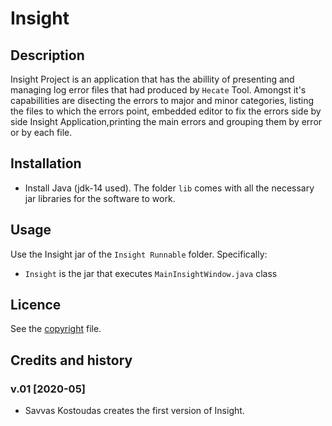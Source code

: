 # Insight


## Description
Insight Project is an application that has the abillity of presenting and managing log error files
that had produced by `Hecate` Tool. Amongst it's capabillities are disecting the errors to major and minor categories,
listing the files to which the errors point, embedded editor to fix the errors side by side Insight Application,printing the main errors and grouping them by error or by each file.


## Installation
- Install Java (jdk-14 used). The folder `lib` comes with all the necessary jar libraries for the software to work.

## Usage
Use the Insight jar of the `Insight Runnable` folder. Specifically:
- `Insight` is the jar that executes `MainInsightWindow.java` class

## Licence
See the [copyright](https://github.com/KostoudasSavvas/Insight/blob/master/Insight/copyright.md) file.

## Credits and history
### v.01 [2020-05]
- Savvas Kostoudas creates the first version of Insight.

